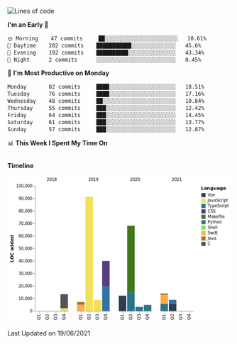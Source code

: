 <!--START_SECTION:waka-->
![Lines of code](https://img.shields.io/badge/From%20Hello%20World%20I%27ve%20Written-272990%20lines%20of%20code-blue)

**I'm an Early 🐤** 

```text
🌞 Morning    47 commits     ██░░░░░░░░░░░░░░░░░░░░░░░   10.61% 
🌆 Daytime    202 commits    ███████████░░░░░░░░░░░░░░   45.6% 
🌃 Evening    192 commits    ██████████░░░░░░░░░░░░░░░   43.34% 
🌙 Night      2 commits      ░░░░░░░░░░░░░░░░░░░░░░░░░   0.45%

```
📅 **I'm Most Productive on Monday** 

```text
Monday       82 commits     ████░░░░░░░░░░░░░░░░░░░░░   18.51% 
Tuesday      76 commits     ████░░░░░░░░░░░░░░░░░░░░░   17.16% 
Wednesday    48 commits     ██░░░░░░░░░░░░░░░░░░░░░░░   10.84% 
Thursday     55 commits     ███░░░░░░░░░░░░░░░░░░░░░░   12.42% 
Friday       64 commits     ███░░░░░░░░░░░░░░░░░░░░░░   14.45% 
Saturday     61 commits     ███░░░░░░░░░░░░░░░░░░░░░░   13.77% 
Sunday       57 commits     ███░░░░░░░░░░░░░░░░░░░░░░   12.87%

```


📊 **This Week I Spent My Time On** 

```text
```

**Timeline**

![Chart not found](https://raw.githubusercontent.com/johann-lr/johann-lr/master/charts/bar_graph.png) 


 Last Updated on 19/06/2021
<!--END_SECTION:waka-->
